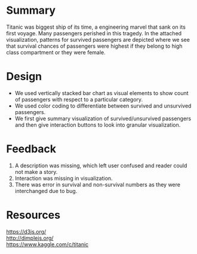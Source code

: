 # Summary
Titanic was biggest ship of its time, a engineering marvel that sank on its first voyage. Many passengers perished in this tragedy. In the attached visualization, patterns for survived passengers are depicted where we see that survival chances of passengers were highest if they belong to high class compartment or they were female.  

# Design
* We used vertically stacked bar chart as visual elements to show count of passengers with respect to a particular category.
* We used color coding to differentiate between survived and unsurvived passengers.
* We first give summary visualization of survived/unsurvived passengers and then give interaction buttons to look into granular visualization.

# Feedback
1) A description was missing, which left user confused and reader could not make a story.
2) Interaction was missing in visualization.
3) There was error in survival and non-survival numbers as they were interchanged due to bug.

# Resources
https://d3js.org/   
http://dimplejs.org/   
https://www.kaggle.com/c/titanic  
